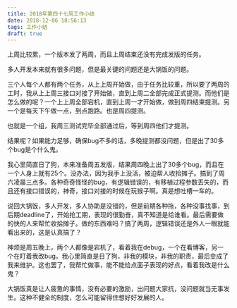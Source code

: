 ```yaml
---
title: 2018年第四十七周工作小结
date: 2018-12-06 18:56:13
tags: 工作小结
draft: true
---
```


上周比较累，一个版本发了两周，而且上周结束还没有完成发版的任务。

多人开发本来就有很多问题，但是最关键的问题还是大锅饭的问题。

三个人每个人都有两个任务，从上上周开始做，由于任务比较重，所以要了两周的工时，我从上上周三接口对接了开始做，直到上周二全部完成正式提测。而他们是怎么做的呢？一个上上周全部宕机，直到上周一才开始做，做到周四结束提测。另一个是每天下午做一点，到点跑路。也是周四提测。

也就是一个组，我周三测试完毕全部通过后，等到周四他们才提测。

结果呢？如果能力足够，确保bug不多的话，多晚提测都没问题，但是出了30多个bug是个什么鬼。

我心里简直日了狗，本来准备周五发版，结果周四晚上出了30多个bug，而且在一个人身上就有25个。没办法，因为我手上没活，被迫帮人收拾摊子。搞到了周六凌晨三点多。各种奇奇怪怪的bug，有逻辑错误的，有移植过程参数丢失的，而且还有接口错误的，神奇，接口对接的时候在玩猴子啊。真是想吐槽一车的。

说回大锅饭，多人开发，多人协助是没错的，但是前期各种拖，各种没事找事，到后期deadline了，开始抢工期，表现的很勤奋，真不知道是给谁看。最后需要做的快的人来帮忙收拾摊子。做的东西难吗？搞了两周，逻辑错误还是外人一眼就能看出来的，这是认真搞了？

神烦是周五晚上，两个人都像是宕机了，看着我在debug，一个在看博客，另一个在盯着我改bug。我心里简直是日了狗，非我的模块，非我的职责，最后变成了我来维护。这也罢了，我帮忙做事，能不能给点面子表现的好点，看着我改是什么鬼？

大锅饭真是让人疲惫的事情，没有必要的激励，出问题大家抗，没问题就当无事发生。这种不健全的制度，怎么可能留得住想好好发展的人。




